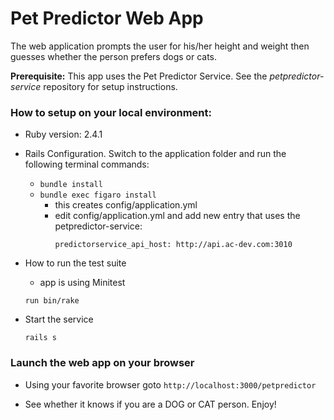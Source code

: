# Pet Predictor Web App

The web application prompts the user for his/her height and weight then guesses whether the person prefers dogs or cats.  

**Prerequisite:** This app uses the Pet Predictor Service.  See the *petpredictor-service* repository for setup instructions.

### How to setup on your local environment:

  * Ruby version: 2.4.1

  * Rails Configuration. Switch to the application folder and run the following terminal commands:
    - `bundle install`
    - `bundle exec figaro install`
      - this creates config/application.yml
      - edit config/application.yml and add new entry that uses the petpredictor-service:
        ```
        predictorservice_api_host: http://api.ac-dev.com:3010
        ```

  * How to run the test suite
    - app is using Minitest
    ```
    run bin/rake
    ```

  * Start the service
    ```
    rails s
    ```

### Launch the web app on your browser

  * Using your favorite browser goto `http://localhost:3000/petpredictor`

  * See whether it knows if you are a DOG or CAT person.  Enjoy!
